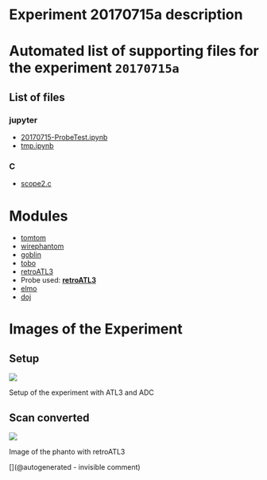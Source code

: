 # Experiment 20170715a description





# Automated list of supporting files for the __experiment `20170715a`__

## List of files

### jupyter

* [20170715-ProbeTest.ipynb](/elmo/data/20170715-ProbeTest.ipynb)
* [tmp.ipynb](/tmp.ipynb)


### C

* [scope2.c](/elmo/data/arduiprobe/scope2.c)





# Modules

* [tomtom](/retired/tomtom/)
* [wirephantom](/wirephantom/)
* [goblin](/goblin/)
* [tobo](/retired/tobo/)
* [retroATL3](/retroATL3/)
* Probe used: __[retroATL3](/include/probes/auto/retroATL3.md)__
* [elmo](/elmo/)
* [doj](/doj/)




# Images of the Experiment

## Setup

![](/elmo/images/20170717_210209.jpg)

Setup of the experiment with ATL3 and ADC

## Scan converted

![](/elmo/data/Imgs/probeX.png)

Image of the phanto with retroATL3










[](@autogenerated - invisible comment)